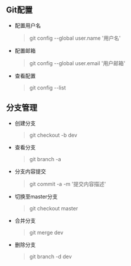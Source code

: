 ## Git配置

- 配置用户名
	> git config --global user.name '用户名'

- 配置邮箱
	> git config --global user.email '用户邮箱'

- 查看配置
	> git config --list

## 分支管理

- 创建分支
	> git checkout -b dev	

- 查看分支
	> git branch -a
- 分支内容提交
	> git commit -a -m '提交内容描述'
	
- 切换至master分支
	> git checkout master 	

- 合并分支
	> git merge dev

- 删除分支
	> git branch -d dev

